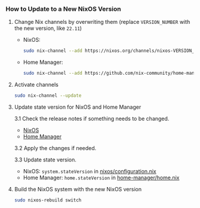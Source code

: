 ### How to Update to a New NixOS Version

1. Change Nix channels by overwriting them (replace `VERSION_NUMBER` with the new version, like `22.11`)

    - NixOS:

      ```bash
      sudo nix-channel --add https://nixos.org/channels/nixos-VERSION_NUMBER nixos
      ```

    - Home Manager:

      ```bash
      sudo nix-channel --add https://github.com/nix-community/home-manager/archive/release-VERSION_NUMBER.tar.gz home-manager
      ```

2. Activate channels

   ```bash
   sudo nix-channel --update
   ```

3. Update state version for NixOS and Home Manager

   3.1 Check the release notes if something needs to be changed.
     - [NixOS](https://nixos.org/manual/nixos/stable/release-notes.html#ch-release-notes)
     - [Home Manager](https://nix-community.github.io/home-manager/release-notes.html)

   3.2 Apply the changes if needed.

   3.3 Update state version.
     - NixOS: `system.stateVersion` in [nixos/configuration.nix](nixos/configuration.nix)
     - Home Manager: `home.stateVersion` in [home-manager/home.nix](home-manager/home.nix)

4. Build the NixOS system with the new NixOS version

   ```bash
   sudo nixos-rebuild switch
   ```
